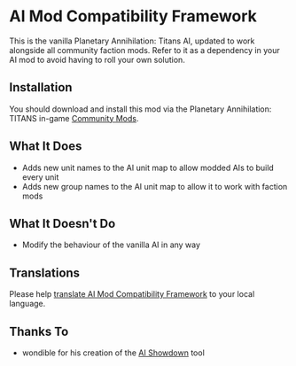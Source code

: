 # AI Mod Compatibility Framework

This is the vanilla Planetary Annihilation: Titans AI, updated to work alongside all community faction mods. Refer to it as a dependency in your AI mod to avoid having to roll your own solution.

## Installation

You should download and install this mod via the Planetary Annihilation: TITANS in-game [Community Mods](https://steamcommunity.com/sharedfiles/filedetails/?id=1417396826).

## What It Does

- Adds new unit names to the AI unit map to allow modded AIs to build every unit
- Adds new group names to the AI unit map to allow it to work with faction mods

## What It Doesn't Do

- Modify the behaviour of the vanilla AI in any way

## Translations

Please help [translate AI Mod Compatibility Framework](https://poeditor.com/join/project/SRaVaVcO60) to your local language.

## Thanks To

- wondible for his creation of the [AI Showdown](https://github.com/JustinLove/ai_showdown/) tool
